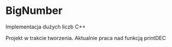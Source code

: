 # BigNumber
Implementacja dużych liczb C++

Projekt w trakcie tworzenia. Aktualnie praca nad funkcją printDEC
